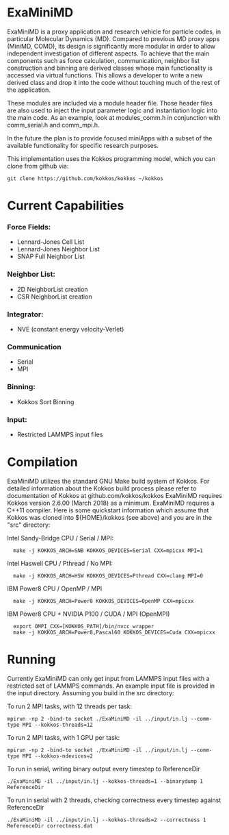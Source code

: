 # ExaMiniMD

ExaMiniMD is a proxy application and research vehicle for 
particle codes, in particular Molecular Dynamics (MD). Compared to 
previous MD proxy apps (MiniMD, COMD), its design is significantly more 
modular in order to allow independent investigation of different aspects.
To achieve that the main components such as force calculation, 
communication, neighbor list construction and binning are derived 
classes whose main functionality is accessed via virtual functions. 
This allows a developer to write a new derived class and drop it into the code
without touching much of the rest of the application.

These modules are included via a module header file. Those header files are
also used to inject the input parameter logic and instantiation logic into 
the main code. As an example, look at modules_comm.h in conjunction with 
comm_serial.h and comm_mpi.h. 

In the future the plan is to provide focused miniApps with a subset of the 
available functionality for specific research purposes. 

This implementation uses the Kokkos programming model, which you can clone
from github via:
```
git clone https://github.com/kokkos/kokkos ~/kokkos
```

# Current Capabilities

### Force Fields:
 * Lennard-Jones Cell List
 * Lennard-Jones Neighbor List
 * SNAP Full Neighbor List 

### Neighbor List:
 * 2D NeighborList creation
 * CSR NeighborList creation

### Integrator:
 * NVE (constant energy velocity-Verlet)

### Communication
 * Serial
 * MPI

### Binning:
 * Kokkos Sort Binning

### Input:
 * Restricted LAMMPS input files

# Compilation

ExaMiniMD utilizes the standard GNU Make build system of Kokkos. For
detailed information about the Kokkos build process please refer to 
documentation of Kokkos at github.com/kokkos/kokkos
ExaMiniMD requires Kokkos version 2.6.00 (March 2018) as a minimum.
ExaMiniMD requires a C++11 compiler. Here is some quickstart
information which assume that Kokkos was 
cloned into ${HOME}/kokkos (see above) and you are in the "src"
directory:

Intel Sandy-Bridge CPU / Serial / MPI:
```
  make -j KOKKOS_ARCH=SNB KOKKOS_DEVICES=Serial CXX=mpicxx MPI=1
```

Intel Haswell CPU / Pthread / No MPI:
```
  make -j KOKKOS_ARCH=HSW KOKKOS_DEVICES=Pthread CXX=clang MPI=0
```

IBM Power8 CPU / OpenMP / MPI
```
  make -j KOKKOS_ARCH=Power8 KOKKOS_DEVICES=OpenMP CXX=mpicxx
```

IBM Power8 CPU + NVIDIA P100 / CUDA / MPI (OpenMPI)
```
  export OMPI_CXX=[KOKKOS_PATH]/bin/nvcc_wrapper
  make -j KOKKOS_ARCH=Power8,Pascal60 KOKKOS_DEVICES=Cuda CXX=mpicxx
```

# Running

Currently ExaMiniMD can only get input from LAMMPS input files with a 
restricted set of LAMMPS commands. An example input file is provided in the
input directory. Assuming you build in the src directory:

To run 2 MPI tasks, with 12 threads per task:
```
mpirun -np 2 -bind-to socket ./ExaMiniMD -il ../input/in.lj --comm-type MPI --kokkos-threads=12
```

To run 2 MPI tasks, with 1 GPU per task:
```
mpirun -np 2 -bind-to socket ./ExaMiniMD -il ../input/in.lj --comm-type MPI --kokkos-ndevices=2
```

To run in serial, writing binary output every timestep to ReferenceDir
```
./ExaMiniMD -il ../input/in.lj --kokkos-threads=1 --binarydump 1 ReferenceDir 
```

To run in serial with 2 threads, checking correctness every timestep against ReferenceDir
```
./ExaMiniMD -il ../input/in.lj --kokkos-threads=2 --correctness 1 ReferenceDir correctness.dat 
```

